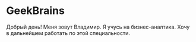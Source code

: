 # GeekBrains
Добрый день! Меня зовут Владимир. Я учусь на бизнес-аналтика. Хочу в дальнейшем работать по этой специальности.

